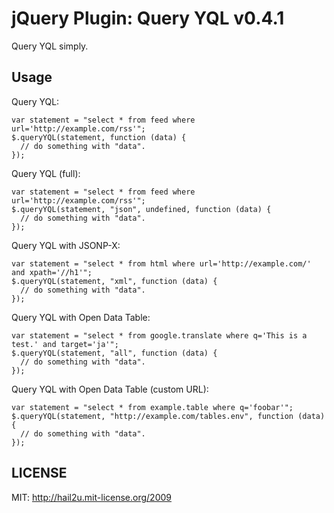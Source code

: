 jQuery Plugin: Query YQL v0.4.1
===============================

Query YQL simply.


Usage
-----

Query YQL:

    var statement = "select * from feed where url='http://example.com/rss'";
    $.queryYQL(statement, function (data) {
      // do something with "data".
    });

Query YQL (full):

    var statement = "select * from feed where url='http://example.com/rss'";
    $.queryYQL(statement, "json", undefined, function (data) {
      // do something with "data".
    });

Query YQL with JSONP-X:

    var statement = "select * from html where url='http://example.com/' and xpath='//h1'";
    $.queryYQL(statement, "xml", function (data) {
      // do something with "data".
    });

Query YQL with Open Data Table:

    var statement = "select * from google.translate where q='This is a test.' and target='ja'";
    $.queryYQL(statement, "all", function (data) {
      // do something with "data".
    });

Query YQL with Open Data Table (custom URL):

    var statement = "select * from example.table where q='foobar'";
    $.queryYQL(statement, "http://example.com/tables.env", function (data) {
      // do something with "data".
    });


LICENSE
-------

MIT: http://hail2u.mit-license.org/2009
